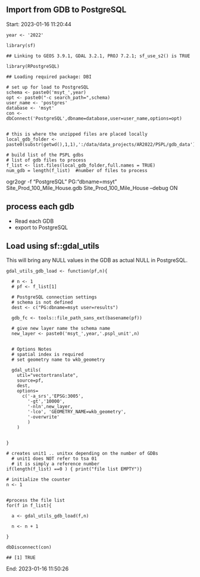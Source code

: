 ## Import from GDB to PostgreSQL

Start: 2023-01-16 11:20:44

    year <- '2022'

    library(sf)

    ## Linking to GEOS 3.9.1, GDAL 3.2.1, PROJ 7.2.1; sf_use_s2() is TRUE

    library(RPostgreSQL)

    ## Loading required package: DBI

    # set up for load to PostgreSQL
    schema <- paste0('msyt_',year)
    opt <- paste0("-c search_path=",schema)
    user_name <- 'postgres'
    database <- 'msyt'
    con <- dbConnect('PostgreSQL',dbname=database,user=user_name,options=opt)


    # this is where the unzipped files are placed locally
    local_gdb_folder <- paste0(substr(getwd(),1,1),':/data/data_projects/AR2022/PSPL/gdb_data')

    # build list of the PSPL gdbs
    # list of gdb files to process
    f_list <- list.files(local_gdb_folder,full.names = TRUE)
    num_gdb = length(f_list)  #number of files to process

ogr2ogr -f “PostgreSQL” PG:“dbname=msyt”
Site\_Prod\_100\_Mile\_House.gdb Site\_Prod\_100\_Mile\_House –debug ON

## process each gdb

-   Read each GDB
-   export to PostgreSQL

## Load using sf::gdal\_utils

This will bring any NULL values in the GDB as actual NULL in PostgreSQL.

    gdal_utils_gdb_load <- function(pf,n){

      # n <- 1
      # pf <- f_list[1]
      
      # PostgreSQL connection settings
      # schema is not defined
      dest <- c("PG:dbname=msyt user=results")
      
      gdb_fc <- tools::file_path_sans_ext(basename(pf))
      
      # give new layer name the schema name 
      new_layer <- paste0('msyt_',year,'.pspl_unit',n)
      
      
      # Options Notes
      # spatial index is required
      # set geometry name to wkb_geometry
      
      gdal_utils(
        util="vectortranslate",
        source=pf,
        dest,
        options=
          c('-a_srs','EPSG:3005',
            '-gt','10000',
            '-nln',new_layer,
            '-lco', 'GEOMETRY_NAME=wkb_geometry',
            '-overwrite'
            )
        )
      

    }

    # creates unit1 .. unitxx depending on the number of GDBs
      # unit1 does NOT refer to tsa 01
      # it is simply a reference number
    if(length(f_list) ==0 ) { print("file list EMPTY")}

    # initialize the counter
    n <- 1


    #process the file list
    for(f in f_list){
          
      a <- gdal_utils_gdb_load(f,n)
      
      n <- n + 1
          
    }

    dbDisconnect(con)

    ## [1] TRUE

End: 2023-01-16 11:50:26
